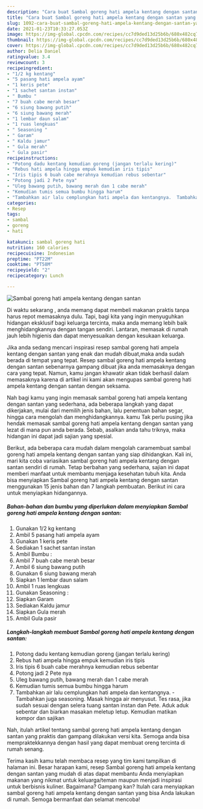 ```yaml
---
description: "Cara buat Sambal goreng hati ampela kentang dengan santan yang lezat Untuk Jualan"
title: "Cara buat Sambal goreng hati ampela kentang dengan santan yang lezat Untuk Jualan"
slug: 1092-cara-buat-sambal-goreng-hati-ampela-kentang-dengan-santan-yang-lezat-untuk-jualan
date: 2021-01-23T10:33:27.053Z
image: https://img-global.cpcdn.com/recipes/cc7d9ded13d25b6b/680x482cq70/sambal-goreng-hati-ampela-kentang-dengan-santan-foto-resep-utama.jpg
thumbnail: https://img-global.cpcdn.com/recipes/cc7d9ded13d25b6b/680x482cq70/sambal-goreng-hati-ampela-kentang-dengan-santan-foto-resep-utama.jpg
cover: https://img-global.cpcdn.com/recipes/cc7d9ded13d25b6b/680x482cq70/sambal-goreng-hati-ampela-kentang-dengan-santan-foto-resep-utama.jpg
author: Delia Daniel
ratingvalue: 3.4
reviewcount: 3
recipeingredient:
- "1/2 kg kentang"
- "5 pasang hati ampela ayam"
- "1 keris pete"
- "1 sachet santan instan"
- " Bumbu "
- "7 buah cabe merah besar"
- "6 siung bawang putih"
- "6 siung bawang merah"
- "1 lembar daun salam"
- "1 ruas lengkuas"
- " Seasoning "
- " Garam"
- " Kaldu jamur"
- " Gula merah"
- " Gula pasir"
recipeinstructions:
- "Potong dadu kentang kemudian goreng (jangan terlalu kering)"
- "Rebus hati ampela hingga empuk kemudian iris tipis"
- "Iris tipis 6 buah cabe merahnya kemudian rebus sebentar"
- "Potong jadi 2 Pete nya"
- "Uleg bawang putih, bawang merah dan 1 cabe merah"
- "Kemudian tumis semua bumbu hingga harum"
- "Tambahkan air lalu cemplungkan hati ampela dan kentangnya.  Tambahkan juga seasoning. Masak hingga air menyusut. Tes rasa, jika sudah sesuai dengan selera tuang santan instan dan Pete. Aduk aduk sebentar dan biarkan masakan meletup letup. Kemudian matikan kompor dan sajikan"
categories:
- Resep
tags:
- sambal
- goreng
- hati

katakunci: sambal goreng hati 
nutrition: 160 calories
recipecuisine: Indonesian
preptime: "PT22M"
cooktime: "PT58M"
recipeyield: "2"
recipecategory: Lunch

---
```



![Sambal goreng hati ampela kentang dengan santan](https://img-global.cpcdn.com/recipes/cc7d9ded13d25b6b/680x482cq70/sambal-goreng-hati-ampela-kentang-dengan-santan-foto-resep-utama.jpg)

Di waktu  sekarang , anda memang dapat membeli makanan praktis tanpa harus repot memasaknya dulu. Tapi, bagi kita yang ingin menyuguhkan hidangan eksklusif bagi keluarga tercinta, maka anda memang lebih baik menghidangkannya dengan tangan sendiri. Lantaran, memasak di rumah jauh lebih higienis dan dapat menyesuaikan dengan kesukaan keluarga.

Jika anda sedang mencari inspirasi resep sambal goreng hati ampela kentang dengan santan yang enak dan mudah dibuat,maka anda sudah berada di tempat yang tepat. Resep sambal goreng hati ampela kentang dengan santan  sebenarnya gampang dibuat jika anda memasaknya dengan cara yang tepat. Namun, kamu jangan khawatir akan tidak berhasil dalam memasaknya 
karena di artikel ini kami akan mengupas sambal goreng hati ampela kentang dengan santan dengan seksama.  



Nah bagi kamu yang ingin memasak sambal goreng hati ampela kentang dengan santan yang sederhana, ada beberapa langkah yang dapat dikerjakan, mulai dari memilih jenis bahan, lalu penentuan bahan segar, hingga cara mengolah dan menghidangkannya. kamu Tak perlu pusing jika hendak memasak sambal goreng hati ampela kentang dengan santan yang lezat di mana pun anda berada. Sebab, asalkan anda  tahu triknya, maka hidangan ini dapat jadi sajian yang spesial.

Berikut, ada beberapa cara mudah dalam mengolah caramembuat sambal goreng hati ampela kentang dengan santan yang siap dihidangkan. Kali ini, mari kita coba variasikan sambal goreng hati ampela kentang dengan santan sendiri di rumah. Tetap berbahan yang sederhana, sajian ini dapat memberi manfaat untuk membantu menjaga kesehatan tubuh kita. Anda bisa menyiapkan Sambal goreng hati ampela kentang dengan santan menggunakan 15 jenis bahan dan 7 langkah pembuatan. Berikut ini cara untuk menyiapkan hidangannya.

<!--inarticleads1-->

##### Bahan-bahan dan bumbu yang diperlukan dalam menyiapkan Sambal goreng hati ampela kentang dengan santan:

1. Gunakan 1/2 kg kentang
1. Ambil 5 pasang hati ampela ayam
1. Gunakan 1 keris pete
1. Sediakan 1 sachet santan instan
1. Ambil  Bumbu :
1. Ambil 7 buah cabe merah besar
1. Ambil 6 siung bawang putih
1. Gunakan 6 siung bawang merah
1. Siapkan 1 lembar daun salam
1. Ambil 1 ruas lengkuas
1. Gunakan  Seasoning :
1. Siapkan  Garam
1. Sediakan  Kaldu jamur
1. Siapkan  Gula merah
1. Ambil  Gula pasir




<!--inarticleads2-->

##### Langkah-langkah membuat Sambal goreng hati ampela kentang dengan santan:

1. Potong dadu kentang kemudian goreng (jangan terlalu kering)
1. Rebus hati ampela hingga empuk kemudian iris tipis
1. Iris tipis 6 buah cabe merahnya kemudian rebus sebentar
1. Potong jadi 2 Pete nya
1. Uleg bawang putih, bawang merah dan 1 cabe merah
1. Kemudian tumis semua bumbu hingga harum
1. Tambahkan air lalu cemplungkan hati ampela dan kentangnya.  - Tambahkan juga seasoning. Masak hingga air menyusut. Tes rasa, jika sudah sesuai dengan selera tuang santan instan dan Pete. Aduk aduk sebentar dan biarkan masakan meletup letup. Kemudian matikan kompor dan sajikan




Nah, itulah artikel tentang  sambal goreng hati ampela kentang dengan santan  yang praktis dan gampang dilakukan versi kita. Semoga anda bisa mempraktekkannya dengan hasil yang dapat membuat oreng tercinta di rumah senang. 

Terima kasih kamu telah membaca resep yang tim kami tampilkan di halaman ini. Besar harapan kami, resep  Sambal goreng hati ampela kentang dengan santan yang mudah di atas dapat membantu Anda menyiapkan makanan yang nikmat untuk keluarga/teman maupun menjadi inspirasi untuk berbisnis kuliner. Bagaimana? Gampang kan? Itulah cara menyiapkan sambal goreng hati ampela kentang dengan santan yang bisa Anda lakukan di rumah. Semoga bermanfaat dan selamat mencoba!

